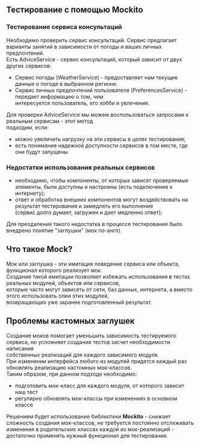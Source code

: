 ## Тестирование с помощью Mockito ##
### Тестирование сервиса консультаций ###  
Необходимо проверить сервис консультаций. Сервис предлагает варианты
занятий в зависимости от погоды и ваших личных предпочтений.  
Есть AdviceService - сервис консультаций, который зависит от двух других сервисов:
* Сервис погоды (WeatherService) - предоставляет нам текущие данные о погоде в выбранном регионе.
* Сервис личных предпочтений пользователя (PreferencesService) - передает информацию о том, чем   
интересуется пользователь, его хобби и увлечения.

Для проверки AdviceService мы можем воспользоваться запросами к реальным сервисам - этот метод   
подходим, если:
* можно увеличить нагрузку на эти сервисы в целях тестирования;
* есть понимание надежной доступности сервисов в том месте, где они будут запущены.

### Недостатки использования реальных сервисов ###

* необходимо, чтобы компоненты, от которых зависят проверяемые элементы, были доступны и настроены (есть подключение к интернету);
* ответ и обработка внешних компонентов могут воздействовать на результат тестирования и замедлять его выполнение    
(сервис долго думает, загружен и дает медленно ответ);

Для преодаления такого недостатка в процессе тестирования было внедрено понятие "заглушки" (мок по-англ).

## Что такое Mock? ##
Мок или заглушка - эти имитация поведение сервиса или объекта, функционал которого реализует мок.   
Создание такой имитации позволяет избежать использования в тестах реальных модулей, объектов или сервисов,   
которые часто могут зависеть от сети, баз данных, интернета, а вместо этого использовать опии этих модулей,   
возвращающих уже заранее подготовленный результат.

## Проблемы кастомных заглушек ##

Создание моков помогает уменьшить зависимость тестируемого сервиса, но усложняет создание тестов засчет необходимости написания    
собственных реализаций для каждого зависимого модуля.   
При изменении интерфейса любого из модулей придется каждый раз обновлять реализацию кастомных мок-классов.   
Таким образом, при данном подходе необходимо:
* подготовить мок-класс для каждого модуля, от которого зависит наш тест
* регулярно обновлять мок-классы при изменениях в основном классе

Решением будет использование библиотеки __Mockito__ - снижает сложность создания мок-классов, не требуется постоянно отслеживать   
изменения в родительских классах каждой из мок-реализаций - достаточно применять нужный функционал для тестирования.


